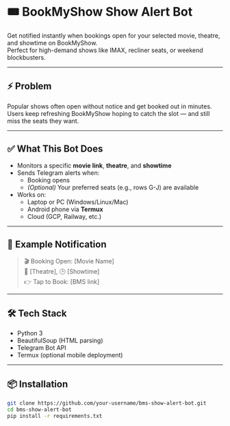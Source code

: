 # 🎟️ BookMyShow Show Alert Bot

Get notified instantly when bookings open for your selected movie, theatre, and showtime on BookMyShow.  
Perfect for high-demand shows like IMAX, recliner seats, or weekend blockbusters.

---

## ⚡ Problem

Popular shows often open without notice and get booked out in minutes.  
Users keep refreshing BookMyShow hoping to catch the slot — and still miss the seats they want.

---

## ✅ What This Bot Does

- Monitors a specific **movie link**, **theatre**, and **showtime**
- Sends Telegram alerts when:
  - Booking opens
  - *(Optional)* Your preferred seats (e.g., rows G-J) are available
- Works on:
  - Laptop or PC (Windows/Linux/Mac)
  - Android phone via **Termux**
  - Cloud (GCP, Railway, etc.)

---

## 💬 Example Notification

> 🎬 Booking Open: [Movie Name]  
> 📍 [Theatre], 🕒 [Showtime]  
> 👉 Tap to Book: [BMS link]

---

## 🛠 Tech Stack

- Python 3
- BeautifulSoup (HTML parsing)
- Telegram Bot API
- Termux (optional mobile deployment)

---

## 📦 Installation

```bash
git clone https://github.com/your-username/bms-show-alert-bot.git
cd bms-show-alert-bot
pip install -r requirements.txt


  
